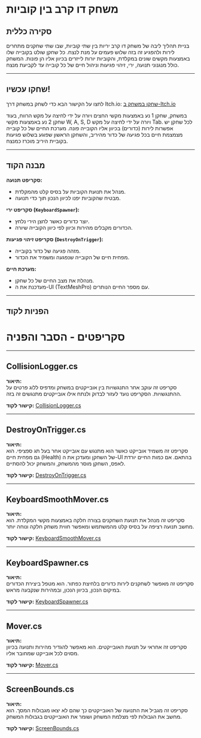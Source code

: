 # משחק דו קרב בין קוביות

## **סקירה כללית**
בניית תהליך ליבה של משחק דו קרב יריות בין שתי קוביות, שבו שתי שחקנים מתחרים לירות ולהפגיע זה בזה שלוש פעמים על מנת לנצח.
כל שחקן שולט בקובייה שלו באמצעות מקשים שונים במקלדת, והקוביות יורות לייזרים בכיוון אליו הן פונות.
המשחק כולל מנגנוני תנועה, ירי, זיהוי פגיעות וניהול חיים של כל קובייה עד לקביעת מנצח.

---
## שחקו עכשיו!
לחצו על הקישור הבא כדי לשחק במשחק דרך Itch.io:
[שחקו במשחק ב-Itch.io](https://tomgoz.itch.io/coreprocesstask)

במשחק, שחקן 1 נע באמצעות מקשי החצים ויורה על ידי לחיצה על מקש הרווח, בעוד שחקן 2 נע באמצעות מקשי W, A, S, D ויורה על ידי לחיצה על מקש Tab.
לכל שחקן יש אפשרות לירות (כדורים) בכיוון אליו הקובייה פונה.
מערכת החיים של כל קובייה מצמצמת חיים בכל פגיעה של כדור מהיריב, והשחקן הראשון שפוגע בשלוש פגיעות בקוביית היריב מוכרז כמנצח.

---
## **מבנה הקוד**
**סקריפט תנועה:**
   - מנהל את תנועת הקוביות על בסיס קלט מהמקלדת.
   - מבטיח שהקוביות יפנו לכיוון הנכון תוך כדי תנועה.

**סקריפט ירי (`KeyboardSpawner`):**
   - יוצר כדורים כאשר לחצן הירי נלחץ.
   - הכדורים מקבלים מהירות וכיוון לפי כיוון הקובייה שיורה.

**סקריפט זיהוי פגיעות (`DestroyOnTrigger`):**
   - מזהה פגיעה של כדור בקובייה.
   - מפחית חיים של הקובייה שנפגעה ומשמיד את הכדור.

**מערכת חיים:**
   - מנהלת את מצב החיים של כל שחקן.
   - מעדכנת את ה-UI (TextMeshPro) עם מספר החיים הנותרים.

---
## **הפניות לקוד**
# סקריפטים - הסבר והפניה

---

## **CollisionLogger.cs**
**תיאור:**  
סקריפט זה עוקב אחר התנגשויות בין אובייקטים במשחק ומדפיס ללוג פרטים על ההתנגשויות. הסקריפט נועד לעזור לבדוק ולנתח אילו אובייקטים מתנגשים זה בזה.

**קישור לקוד:** [CollisionLogger.cs](./Assets/Scripts/CollisionLogger.cs)

---

## **DestroyOnTrigger.cs**
**תיאור:**  
סקריפט זה משמיד אובייקט כאשר הוא מתנגש עם אובייקט אחר בעל תג ספציפי. הוא גם מפחית חיים (Health) של השחקן ומעדכן את ה-UI בהתאם. אם כמות החיים יורדת לאפס, השחקן מוסר מהמשחק, והמשחק יכול להסתיים.

**קישור לקוד:** [DestroyOnTrigger.cs](./Assets/Scripts/DestroyOnTrigger.cs)

---

## **KeyboardSmoothMover.cs**
**תיאור:**  
סקריפט זה מנהל את תנועת השחקנים בצורה חלקה באמצעות מקשי המקלדת. הוא מחשב תנועה רציפה על בסיס קלט מהמשתמש ומאפשר חווית משחק חלקה ונוחה יותר.

**קישור לקוד:** [KeyboardSmoothMover.cs](./Assets/Scripts/KeyboardSmoothMover.cs)

---

## **KeyboardSpawner.cs**
**תיאור:**  
סקריפט זה מאפשר לשחקנים לירות כדורים בלחיצת כפתור. הוא מטפל ביצירת הכדורים במיקום הנכון, בכיוון הנכון, ובמהירות שנקבעה מראש. 

**קישור לקוד:** [KeyboardSpawner.cs](./Assets/Scripts/KeyboardSpawner.cs)

---

## **Mover.cs**
**תיאור:**  
סקריפט זה אחראי על תנועת האובייקטים. הוא מאפשר להגדיר מהירות ותנועה בכיוון מסוים לכל אובייקט שמחובר אליו.

**קישור לקוד:** [Mover.cs](./Assets/Scripts/Mover.cs)

---

## **ScreenBounds.cs**
**תיאור:**  
סקריפט זה מגביל את התנועה של האובייקטים כך שהם לא יצאו מגבולות המסך. הוא מחשב את הגבולות לפי מצלמת המשחק ושומר את האובייקטים בגבולות המשחק.

**קישור לקוד:** [ScreenBounds.cs](./Assets/Scripts/ScreenBounds.cs)

